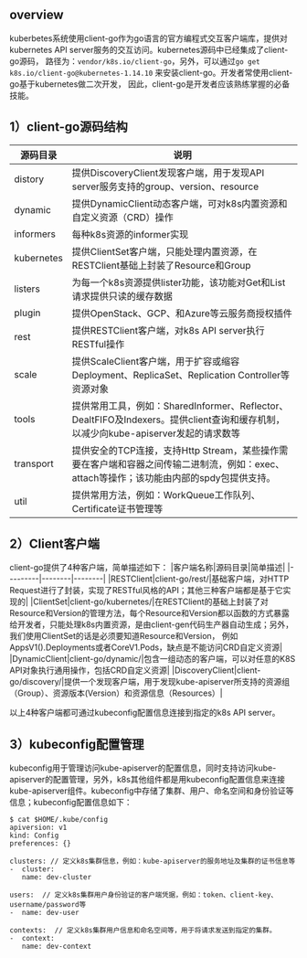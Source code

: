 overview
----
kuberbetes系统使用client-go作为go语言的官方编程式交互客户端库，提供对kubernetes API server服务的交互访问。kubernetes源码中已经集成了client-go源码，
路径为：`vendor/k8s.io/client-go`，另外，可以通过`go get k8s.io/client-go@kubernetes-1.14.10` 来安装client-go。开发者常使用client-go基于kubernetes做二次开发，
因此，client-go是开发者应该熟练掌握的必备技能。

1）client-go源码结构
----
|源码目录|说明|
|--------|----|
|distory |提供DiscoveryClient发现客户端，用于发现API server服务支持的group、version、resource|
|dynamic |提供DynamicClient动态客户端，可对k8s内置资源和自定义资源（CRD）操作|
|informers|每种k8s资源的informer实现|
|kubernetes|提供ClientSet客户端，只能处理内置资源，在RESTClient基础上封装了Resource和Group|
|listers |为每一个k8s资源提供lister功能，该功能对Get和List请求提供只读的缓存数据|
|plugin  |提供OpenStack、GCP、和Azure等云服务商授权插件|
|rest    |提供RESTClient客户端，对k8s API server执行RESTful操作|
|scale   |提供ScaleClient客户端，用于扩容或缩容Deployment、ReplicaSet、Replication Controller等资源对象|
|tools   |提供常用工具，例如：SharedInformer、Reflector、DealtFIFO及Indexers。提供client查询和缓存机制，以减少向kube-apiserver发起的请求数等|
|transport|提供安全的TCP连接，支持Http Stream，某些操作需要在客户端和容器之间传输二进制流，例如：exec、attach等操作；该功能由内部的spdy包提供支持。|
|util    |提供常用方法，例如：WorkQueue工作队列、Certificate证书管理等|

2）Client客户端
----
client-go提供了4种客户端，简单描述如下：
|客户端名称|源码目录|简单描述|
|---------|--------|--------|
|RESTClient|client-go/rest/|基础客户端，对HTTP Request进行了封装，实现了RESTful风格的API；其他三种客户端都是基于它实现的|
|ClientSet|client-go/kubernetes/|在RESTClient的基础上封装了对Resource和Version的管理方法，每个Resource和Version都以函数的方式暴露给开发者，只能处理k8s内置资源，是由client-gen代码生产器自动生成；另外，我们使用ClientSet的话是必须要知道Resource和Version， 例如AppsV1().Deployments或者CoreV1.Pods，缺点是不能访问CRD自定义资源|
|DynamicClient|client-go/dynamic/|包含一组动态的客户端，可以对任意的K8S API对象执行通用操作，包括CRD自定义资源|
|DiscoveryClient|client-go/discovery/|提供一个发现客户端，用于发现kube-apiserver所支持的资源组（Group）、资源版本(Version）和资源信息（Resources）|

以上4种客户端都可通过kubeconfig配置信息连接到指定的k8s API server。

3）kubeconfig配置管理
----
kubeconfig用于管理访问kube-apiserver的配置信息，同时支持访问kube-apiserver的配置管理，另外，k8s其他组件都是用kubeconfig配置信息来连接kube-apiserver组件。kubeconfig中存储了集群、用户、命名空间和身份验证等信息；kubeconfig配置信息如下：
```
$ cat $HOME/.kube/config
apiversion: v1
kind: Config
preferences: {}

clusters: // 定义k8s集群信息，例如：kube-apiserver的服务地址及集群的证书信息等
-  cluster:
   name: dev-cluster
   
users:  // 定义k8s集群用户身份验证的客户端凭据，例如：token、client-key、username/password等
-  name: dev-user

contexts:  // 定义k8s集群用户信息和命名空间等，用于将请求发送到指定的集群。
-  context:
   name: dev-context
```
